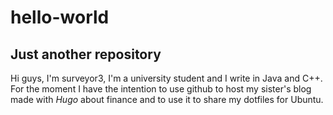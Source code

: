 # hello-world
## Just another repository

Hi guys,
I'm surveyor3, I'm a university student and I write in Java and C++. For the moment I have the intention to use github to host my sister's blog made with *Hugo* about finance and to use it to share my dotfiles for Ubuntu.
